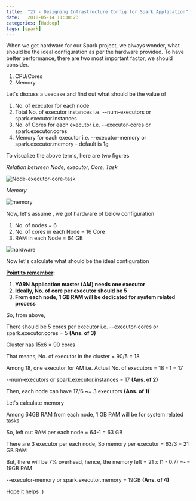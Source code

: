 ```yaml
---
title:  "27 - Designing Infrastructure Config for Spark Application"
date:   2018-05-14 11:30:23
categories: [Hadoop]
tags: [spark]
---
```

When we get hardware for our Spark project, we always wonder, what should be the ideal configuration as per the hardware provided. To have better performance, there are two most important factor, we should consider.

1. CPU/Cores
2. Memory

Let's discuss a usecase and find out what should be the value of

1. No. of executor for each node
2. Total No. of executor instances i.e. -\-num-executors or spark.executor.instances
3. No. of Cores for each executor i.e. -\-executor-cores or spark.executor.cores
4. Memory for each executor i.e. -\-executor-memory or spark.executor.memory - default is 1g

To visualize the above terms, here are two figures

*Relation between Node, executor, Core, Task*

![Node-executor-core-task](https://i.imgur.com/oycY37f.png)

*Memory* 

![memory](https://i.imgur.com/Eg3zulc.png)

Now, let's assume , we got hardware of below configuration

1. No. of nodes = 6
2. No. of cores in each Node = 16 Core
3. RAM in each Node = 64 GB

![hardware](https://i.imgur.com/uCQddoH.png)

Now let's calculate what should be the ideal configuration

**<u>Point to remember</u>:**

1. **YARN Application master (AM) needs one executor**
2. **Ideally, No. of core per executor should be 5**
3. **From each node, 1 GB RAM will be dedicated for system related process**

So, from above,

There should be 5 cores per executor i.e. -\-executor-cores or spark.executor.cores = 5  **(Ans. of 3)**

Cluster has 15x6 = 90 cores

That means, No. of executor in the cluster = 90/5 = 18

Among 18, one executor for AM i.e. Actual No. of executors = 18 - 1 = 17  

  -\-num-executors or spark.executor.instances = 17 **(Ans. of 2)**

Then, each node can have 17/6 ~= 3 executors **(Ans. of 1)**

Let's calculate memory

Among 64GB RAM from each node, 1 GB RAM will be for system related tasks

So, left out RAM per each node = 64-1 = 63 GB

There are 3 executor per each node, So memory per executor = 63/3 = 21 GB RAM

But, there will be 7% overhead, hence, the memory left = 21 x (1 - 0.7) =~= 19GB RAM 

-\-executor-memory or spark.executor.memory = 19GB **(Ans. of 4)**

Hope it helps :)

